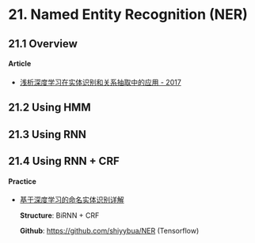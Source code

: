 

# 21. Named Entity Recognition (NER)

## 21.1 Overview


#### Article

- [浅析深度学习在实体识别和关系抽取中的应用 - 2017](https://blog.csdn.net/u013709270/article/details/78944538)

#### 

## 21.2 Using HMM

## 21.3 Using RNN

## 21.4 Using RNN + CRF


#### Practice

- [基于深度学习的命名实体识别详解](https://zhuanlan.zhihu.com/p/29412214)

    **Structure**: BiRNN + CRF
    
    **Github**: <https://github.com/shiyybua/NER> (Tensorflow)